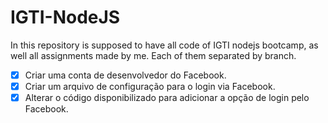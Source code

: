 # IGTI-NodeJS
 In this repository is supposed to have all code of IGTI nodejs bootcamp, as well all assignments made by me. Each of them separated by branch.

- [x] Criar uma conta de desenvolvedor do Facebook.
- [x] Criar um arquivo de configuração para o login via Facebook.
- [x] Alterar o código disponibilizado para adicionar a opção de login pelo Facebook.